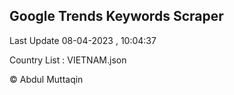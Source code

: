 

## Google Trends Keywords Scraper 
 
Last Update 08-04-2023 , 10:04:37

Country List :
VIETNAM.json



© Abdul Muttaqin 

